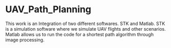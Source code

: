 # UAV_Path_Planning
This work is an Integration of two different softwares. STK and Matlab. STK is a simulation software where we simulate UAV flights and other scenarios. Matlab allows us to run the code for a shortest path algorithm through image processing.
